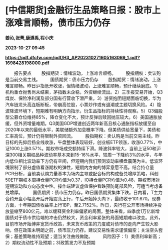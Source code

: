 # [中信期货]金融衍生品策略日报：股市上涨难言顺畅，债市压力仍存
**姜沁,张菁,康遵禹,程小庆**

**2023-10-27 09:45**

**https://pdf.dfcfw.com/pdf/H3_AP202310271605163069_1.pdf?1698428198000.pdf**

　　报告要点 　　股指期货：情绪波动，上涨难言顺畅。 　　股指期权：卖认购是当前交易主线。 　　国债期货：债市压力仍存 　　股指期货：情绪波动，上涨难言顺畅。昨日沪指低开收涨，但情绪波动，上涨难言顺畅，预计继续磨底。1）机构重仓抛售尚未结束，茅指数未企稳，外资继续流出。2）三季报交易开始，Q3煤炭、保险净利润及部分国有行营收下滑严重。3）游资抱团短期面临切换，华为汽车链龙头高连板断板，带崩高位股，小票炒作或有退潮或主题切换风险。4）隐波降波环境下，短期难有明确方向指示，衍生品指标的持续性待观察。5）Q3偏股型公募仓位维持85%，降仓变化不大，预计反弹后赎回抛压较大。6）美国通胀放缓，但外资增量难期。Q3美国GDP增速创近两年新高且核心通胀指标放缓至自2020年以来的最低水平，美联储额外加息概率下降。但美债供给宽量下，美债和汇率高位，预计仍将限制外资回流。 　　股指期权：卖认购是当前交易主线。昨日标的先抑后扬全线收涨，午盘整体表现较好，创业板ETF领涨，收涨0.77%，中证1000上涨0.57%。期权市场成交额持续下滑。降波斜率较大，当前上证50和沪深300相关期权品种波动率基本来到15-16%水平，较周一下降约3%的水平，与年内低位相比波动率下方仍有空间，但短期内我们预测波动率横盘震荡为主。低波环境限制了部分虚值看涨期权的弹性，短期内方向的博弈意愿不高。结合持仓量PCR分析，当前卖认购力量基本为场内主导或配合标的构成备兑增厚策略，科创50ETF期权本周持仓量PCR均值为0.37，IO持仓量PCR均值为0.48，期权市场对短期波动和方向态度中性。操作端建议虚值保护看跌预防尾部风险，可适当考虑备兑增厚。 　　国债期货：债市压力仍存。昨日国债期货集体下跌。日内看，T主力合约开盘小幅高开后开始震荡上行，午后开始掉头向下，最终收于101.670。现券方面，十年期国债收益率上行1BP，至2.7152%。昨日，央行在公开市场持续净投放量缩至800亿元，难以缓释资金利率偏紧的局面。整体来看，四季度1万亿新增国债对于债市供给端的冲击仍然较大，资金利率紧张的局面短期难以改变。此外，目前市场开始博弈宽货币政策，未来货币政策的力度或对债市的走向产生较大影响，但在政策未明朗之前，债市压力仍存。建议交易性需求谨慎偏空；关注空头套保；基差策略维持观望；适当关注曲线做陡。 　　风险因子：1）美债利率新高；2）期权流动性不及预期；3)政策发力不及预期